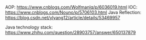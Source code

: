 AOP: https://www.cnblogs.com/Wolfmanlq/p/6036019.html
IOC: https://www.cnblogs.com/Nouno/p/5706103.html
Java Reflection: https://blog.csdn.net/ylyang12/article/details/53469957


Java technology stack: https://www.zhihu.com/question/28903757/answer/650137879

